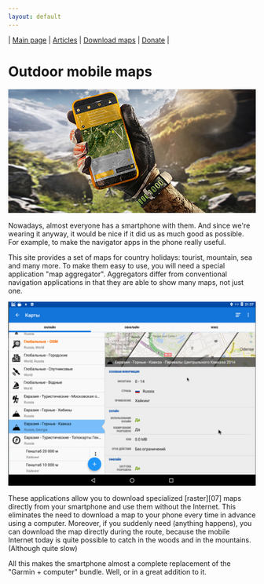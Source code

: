 ```yaml
---
layout: default
---
```


| [Main page][01] | [Articles][02] | [Download maps][03] | [Donate][04] |


[01]: /index_en
[02]: /Web/Html/Articles_en
[03]: /Web/Html/DownloadPage_en
[04]: https://www.donationalerts.com/r/nnngrach



# Outdoor mobile maps

![](/Web/Img/smartphone.png)

Nowadays, almost everyone has a smartphone with them. And since we're wearing it anyway, it would be nice if it did us as much good as possible. For example, to make the navigator apps in the phone really useful.

This site provides a set of maps for country holidays: tourist, mountain, sea and many more. To make them easy to use, you will need a special application "map aggregator". Aggregators differ from conventional navigation applications in that they are able to show many maps, not just one. 

![](/Web/Img/locus_maplist.png)

These applications allow you to download specialized [raster][07] maps directly from your smartphone and use them without the Internet. This eliminates the need to download a map to your phone every time in advance using a computer. Moreover, if you suddenly need (anything happens), you can download the map directly during the route, because the mobile Internet today is quite possible to catch in the woods and in the mountains. (Although quite slow)

All this makes the smartphone almost a complete replacement of the "Garmin + computer" bundle. Well, or in a great addition to it.




[1]: https://www.locusmap.eu/
[2]: https://gurumaps.app/
[3]: https://www.sasgis.org/
[4]: https://nakarte.me
[5]: https://melda.ru/2017/07/%D0%BD%D0%B0%D0%B2%D0%B8%D0%B3%D0%B0%D1%86%D0%B8%D1%8F-%D0%B2-%D0%BF%D0%BE%D1%85%D0%BE%D0%B4%D0%B5-%D1%82%D0%B5%D0%BB%D0%B5%D1%84%D0%BE%D0%BD-vs-garmin/
[6]: https://osmand.net/
[10]: /Web/Html/Locus_ru
[11]: /Web/Html/Osmand_ru
[12]: /Web/Html/Galileo_ru

